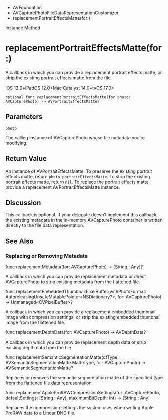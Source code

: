 

- AVFoundation
- AVCapturePhotoFileDataRepresentationCustomizer
-  replacementPortraitEffectsMatte(for:) 

Instance Method

# replacementPortraitEffectsMatte(for:)

A callback in which you can provide a replacement portrait effects matte, or strip the existing portrait effects matte from the file.

iOS 12.0+iPadOS 12.0+Mac Catalyst 14.0+tvOS 17.0+

``` source
optional func replacementPortraitEffectsMatte(for photo: AVCapturePhoto) -> AVPortraitEffectsMatte?
```

## Parameters 

`photo`  

The calling instance of AVCapturePhoto whose file metadata you’re modifying.

## Return Value

An instance of AVPortraitEffectsMatte. To preserve the existing portrait effects matte, return `photo.portraitEffectsMatte`. To strip the existing portrait effects matte, return `nil`. To replace the portrait effects matte, provide a replacement AVPortraitEffectsMatte instance.

## Discussion

This callback is optional. If your delegate doesn’t implement this callback, the existing metadata in the in-memory AVCapturePhoto container is written directly to the file data representation.

## See Also

### Replacing or Removing Metadata

func replacementMetadata(for: AVCapturePhoto) -> [String : Any]?

A callback in which you can provide replacement metadata or direct AVCapturePhoto to strip existing metadata from the flattened file.

func replacementEmbeddedThumbnailPixelBuffer(withPhotoFormat: AutoreleasingUnsafeMutablePointer&lt;NSDictionary?>, for: AVCapturePhoto) -> Unmanaged&lt;CVPixelBuffer>?

A callback in which you can provide a replacement embedded thumbnail image with compression settings, or strip the existing embedded thumbnail image from the flattened file.

func replacementDepthData(for: AVCapturePhoto) -> AVDepthData?

A callback in which you can provide replacement depth data or strip existing depth data from the file.

func replacementSemanticSegmentationMatte(ofType: AVSemanticSegmentationMatte.MatteType, for: AVCapturePhoto) -> AVSemanticSegmentationMatte?

Replaces or removes the semantic segmentation matte of the specified type from the flattened file data representation.

func replacementAppleProRAWCompressionSettings(for: AVCapturePhoto, defaultSettings: [String : Any], maximumBitDepth: Int) -> [String : Any]

Replaces the compression settings the system uses when writing Apple ProRAW data to a Linear DNG file.

